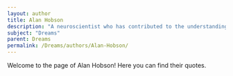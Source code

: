 ```yaml
---
layout: author
title: Alan Hobson
description: "A neuroscientist who has contributed to the understanding of dreaming through his activation-synthesis model, presenting theories on the biological basis of dreams."
subject: "Dreams"
parent: Dreams
permalink: /Dreams/authors/Alan-Hobson/
---
```


Welcome to the page of Alan Hobson! Here you can find their quotes.
